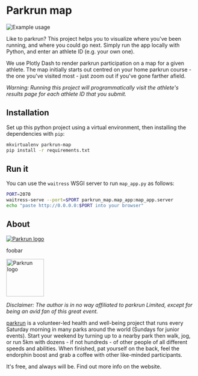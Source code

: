 # Parkrun map

![Example usage](demo.gif)

Like to parkrun? This project helps you to visualize where you've been running, and where you could go next.
Simply run the app locally with Python, and enter an athlete ID (e.g. your own one). 

We use Plotly Dash to render parkrun participation on a map for a given athlete.
The map initially starts out centred on your home parkrun course - the one you've visited most - just zoom out if you've gone farther afield.

_Warning: Running this project will programmatically visit the athlete's results page for each athlete ID that you submit._

## Installation

Set up this python project using a virtual environment, then installing the dependencies with `pip`:

```bash
mkvirtualenv parkrun-map
pip install -r requirements.txt
```

## Run it

You can use the `waitress` WSGI server to run `map_app.py` as follows:

```bash
PORT=2070
waitress-serve --port=$PORT parkrun_map.map_app:map_app.server
echo "paste http://0.0.0.0:$PORT into your browser"
```

## About

[![Parkrun logo](http://www.eynshamroadrunners.org.uk/wp-content/uploads/2015/09/Parkrun_32.jpg)](https://www.parkrun.com)

foobar

<img src="http://www.eynshamroadrunners.org.uk/wp-content/uploads/2015/09/Parkrun_32.jpg" alt="Parkrun logo" width="100"/>

_Disclaimer: The author is in no way affiliated to parkrun Limited, except for being an avid fan of this great event._

[parkrun](https://www.parkrun.com) is a volunteer-led health and well-being project that runs every Saturday morning in many parks around the world
(Sundays for junior events). Start your weekend by turning up to a nearby park then walk, jog, or run 5km with dozens - if not hundreds - of other people of all different
speeds and abilities. When finished, pat yourself on the back, feel the endorphin boost and grab a coffee with other like-minded participants. 

It's free, and always will be. Find out more info on the website. 

